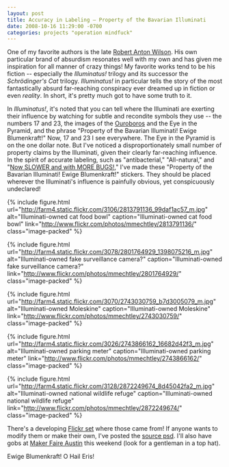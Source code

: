 ```yaml
---
layout: post
title: Accuracy in Labeling – Property of the Bavarian Illuminati
date: 2008-10-16 11:29:00 -0700
categories: projects "operation mindfuck" 
---
```


One of my favorite authors is the late [Robert Anton Wilson](http://www.rawilson.com). His own particular brand of absurdism resonates well with my own and has given me inspiration for all manner of crazy things! My favorite works tend to be his fiction -- especially the _Illuminatus!_ trilogy and its successor the _Schrödinger's Cat_ trilogy. _Illuminatus!_ in particular tells the story of the most fantastically absurd far-reaching conspiracy ever dreamed up in fiction or even _reality_. In short, it's pretty much got to have some truth to it.

In _Illuminatus!_, it's noted that you can tell where the Illuminati are exerting their influence by watching for subtle and recondite symbols they use -- the numbers 17 and 23, the images of the [Ouroboros](http://en.wikipedia.org/wiki/Ouroboros) and the Eye in the Pyramid, and the phrase  "Property of the Bavarian Illuminati! Ewige Blumenkraft!" Now, 17 and 23 I see everywhere. The Eye in the Pyramid is on the one dollar note. But I've noticed a disproportionately small number of property claims by the Illuminati, given their clearly far-reaching influence. In the spirit of accurate labeling, such as "antibacterial," "All-natural," and "[Now SLOWER and with MORE BUGS!](http://evilmadscience.com/else/62-bugs-stickers)," I've made these "Property of the Bavarian Illuminati! Ewige Blumenkraft!" stickers. They should be placed wherever the Illuminati's influence is painfully obvious, yet conspicuously undeclared!

{% include figure.html url="http://farm4.static.flickr.com/3106/2813791136_99daf1ac57_m.jpg" alt="Illuminati-owned cat food bowl" caption="Illuminati-owned cat food bowl" link="http://www.flickr.com/photos/mmechtley/2813791136/" class="image-packed" %}

{% include figure.html url="http://farm4.static.flickr.com/3078/2801764929_1398075216_m.jpg" alt="Illuminati-owned fake surveillance camera?" caption="Illuminati-owned fake surveillance camera?" link="http://www.flickr.com/photos/mmechtley/2801764929/" class="image-packed" %}

{% include figure.html url="http://farm4.static.flickr.com/3070/2743030759_b7d3005079_m.jpg" alt="Illuminati-owned Moleskine" caption="Illuminati-owned Moleskine" link="http://www.flickr.com/photos/mmechtley/2743030759/" class="image-packed" %}

{% include figure.html url="http://farm4.static.flickr.com/3026/2743866162_16682d42f3_m.jpg" alt="Illuminati-owned parking meter" caption="Illuminati-owned parking meter" link="http://www.flickr.com/photos/mmechtley/2743866162/" class="image-packed" %}

{% include figure.html url="http://farm4.static.flickr.com/3128/2872249674_8d45042fa2_m.jpg" alt="Illuminati-owned national wildlife refuge" caption="Illuminati-owned national wildlife refuge" link="http://www.flickr.com/photos/mmechtley/2872249674/" class="image-packed" %}

There's a developing [Flickr set](http://www.flickr.com/photos/mmechtley/sets/72157606607615055/) where those came from! If anyone wants to modify them or make their own, I've posted the [source psd]({{site.baseurl}}/blog/assets/2008/illuminati_property.psd). I'll also have gobs at [Maker Faire Austin](http://makerfaire.com) this weekend (look for a gentleman in a top hat).

Ewige Blumenkraft!
O Hail Eris!